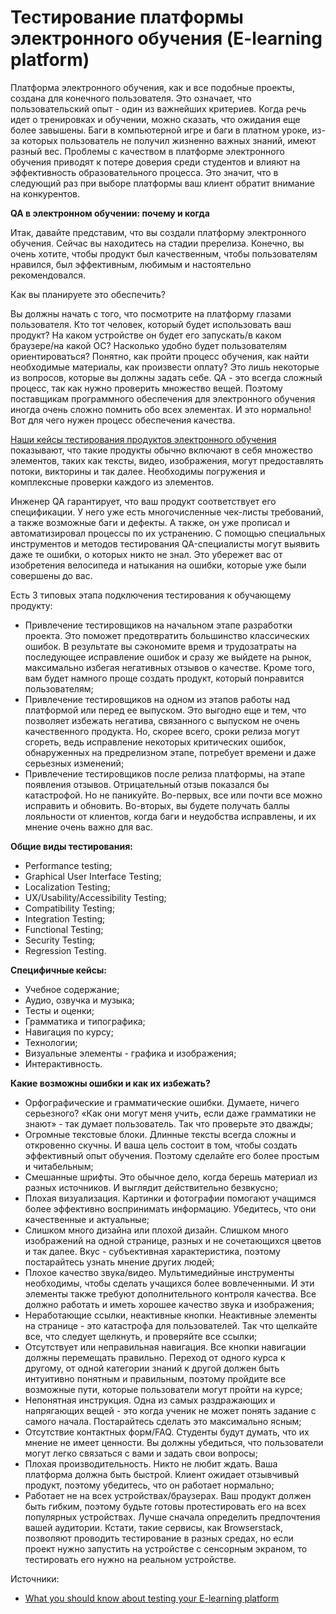 # Тестирование платформы электронного обучения (E-learning platform)

Платформа электронного обучения, как и все подобные проекты, создана для конечного пользователя. Это означает, что пользовательский опыт - один из важнейших критериев. Когда речь идет о тренировках и обучении, можно сказать, что ожидания еще более завышены. Баги в компьютерной игре и баги в платном уроке, из-за которых пользователь не получил жизненно важных знаний, имеют разный вес. Проблемы с качеством в платформе электронного обучения приводят к потере доверия среди студентов и влияют на эффективность образовательного процесса. Это значит, что в следующий раз при выборе платформы ваш клиент обратит внимание на конкурентов.

**QA в электронном обучении: почему и когда**

Итак, давайте представим, что вы создали платформу электронного обучения. Сейчас вы находитесь на стадии пререлиза. Конечно, вы очень хотите, чтобы продукт был качественным, чтобы пользователям нравился, был эффективным, любимым и настоятельно рекомендовался.

Как вы планируете это обеспечить?

Вы должны начать с того, что посмотрите на платформу глазами пользователя. Кто тот человек, который будет использовать ваш продукт? На каком устройстве он будет его запускать/в каком браузере/на какой ОС? Насколько удобно будет пользователям ориентироваться? Понятно, как пройти процесс обучения, как найти необходимые материалы, как произвести оплату? Это лишь некоторые из вопросов, которые вы должны задать себе. QA - это всегда сложный процесс, так как нужно проверить множество вещей. Поэтому поставщикам программного обеспечения для электронного обучения иногда очень сложно помнить обо всех элементах. И это нормально! Вот для чего нужен процесс обеспечения качества.

[Наши кейсы тестирования продуктов электронного обучения](https://blog.qatestlab.com/2019/03/11/e-learning-focus-testing/) показывают, что такие продукты обычно включают в себя множество элементов, таких как тексты, видео, изображения, могут предоставлять потоки, викторины и так далее. Необходимы погружения и комплексные проверки каждого из элементов.

Инженер QA гарантирует, что ваш продукт соответствует его спецификации. У него уже есть многочисленные чек-листы требований, а также возможные баги и дефекты. А также, он уже прописал и автоматизировал процессы по их устранению. С помощью специальных инструментов и методов тестирования QA-специалисты могут выявить даже те ошибки, о которых никто не знал. Это убережет вас от изобретения велосипеда и натыкания на ошибки, которые уже были совершены до вас.

Есть 3 типовых этапа подключения тестирования к обучающему продукту:

* Привлечение тестировщиков на начальном этапе разработки проекта. Это поможет предотвратить большинство классических ошибок. В результате вы сэкономите время и трудозатраты на последующее исправление ошибок и сразу же выйдете на рынок, максимально избегая негативных отзывов о качестве. Кроме того, вам будет намного проще создать продукт, который понравится пользователям;
* Привлечение тестировщиков на одном из этапов работы над платформой или перед ее выпуском. Это выгодно еще и тем, что позволяет избежать негатива, связанного с выпуском не очень качественного продукта. Но, скорее всего, сроки релиза могут сгореть, ведь исправление некоторых критических ошибок, обнаруженных на предрелизном этапе, потребует времени и даже серьезных изменений;
* Привлечение тестировщиков после релиза платформы, на этапе появления отзывов. Отрицательный отзыв показался бы катастрофой. Но не паникуйте. Во-первых, все или почти все можно исправить и обновить. Во-вторых, вы будете получать баллы лояльности от клиентов, когда баги и неудобства исправлены, и их мнение очень важно для вас.

**Общие виды тестирования:**

* Performance testing;
* Graphical User Interface Testing;
* Localization Testing;
* UX/Usability/Accessibility Testing;
* Compatibility Testing;
* Integration Testing;
* Functional Testing;
* Security Testing;
* Regression Testing.

**Специфичные кейсы:**

* Учебное содержание;
* Аудио, озвучка и музыка;
* Тесты и оценки;
* Грамматика и типографика;
* Навигация по курсу;
* Технологии;
* Визуальные элементы - графика и изображения;
* Интерактивность.

**Какие возможны ошибки и как их избежать?**

* Орфографические и грамматические ошибки. Думаете, ничего серьезного? «Как они могут меня учить, если даже грамматики не знают» - так думает пользователь. Так что проверьте это дважды;
* Огромные текстовые блоки. Длинные тексты всегда сложны и откровенно скучны. И ваша цель состоит в том, чтобы создать эффективный опыт обучения. Поэтому сделайте его более простым и читабельным;
* Смешанные шрифты. Это обычное дело, когда берешь материал из разных источников. И выглядит действительно безвкусно;
* Плохая визуализация. Картинки и фотографии помогают учащимся более эффективно воспринимать информацию. Убедитесь, что они качественные и актуальные;
* Слишком много дизайна или плохой дизайн. Слишком много изображений на одной странице, разных и не сочетающихся цветов и так далее. Вкус - субъективная характеристика, поэтому постарайтесь узнать мнение других людей;
* Плохое качество звука/видео. Мультимедийные инструменты необходимы, чтобы сделать учащихся более вовлеченными. И эти элементы также требуют дополнительного контроля качества. Все должно работать и иметь хорошее качество звука и изображения;
* Неработающие ссылки, неактивные кнопки. Неактивные элементы на странице - это катастрофа для пользователей. Так что щелкайте все, что следует щелкнуть, и проверяйте все ссылки;
* Отсутствует или неправильная навигация. Все кнопки навигации должны перемещать правильно. Переход от одного курса к другому, от одной категории знаний к другой должен быть интуитивно понятным и правильным, поэтому пройдите все возможные пути, которые пользователи могут пройти на курсе;
* Непонятная инструкция. Одна из самых раздражающих и напрягающих вещей - это когда ученик не может понять задание с самого начала. Постарайтесь сделать это максимально ясным;
* Отсутствие контактных форм/FAQ. Студенты будут думать, что их мнение не имеет ценности. Вы должны убедиться, что пользователи могут легко связаться с вами и задать свои вопросы;
* Плохая производительность. Никто не любит ждать. Ваша платформа должна быть быстрой. Клиент ожидает отзывчивый продукт, поэтому убедитесь, что он работает нормально;
* Работает не на всех устройствах/браузерах. Ваш продукт должен быть гибким, поэтому будьте готовы протестировать его на всех популярных устройствах. Лучше сначала определить предпочтения вашей аудитории. Кстати, такие сервисы, как Browserstack, позволяют проводить тестирование в разных средах, но если проект нужно запустить на устройстве с сенсорным экраном, то тестировать его нужно на реальном устройстве.

Источники:

* [What you should know about testing your E-learning platform](https://blog.qatestlab.com/2021/05/05/e-learning-software-testing/)
